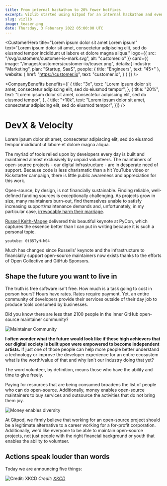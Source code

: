 ```yaml
---
title: From internal hackathon to 20% fewer hotfixes
excerpt: Vizlib started using Gitpod for an internal hackathon and eventually moved their whole development to the cloud. This reduced the onboarding time for new hires from two days to one hour and resulted in 20% fewer hotfixes after release.
slug: vizlib
image: teaser.png
date: Thursday, 3 Feburary 2022 05:00:00 UTC
---
```


<script lang="ts" context="module">
  export const prerender = true;
</script>

<script lang="ts">
	import CustomerHero from "$lib/components/customers/customer-hero.svelte";
	import CompanyBenefits from "$lib/components/customers/company-benefits.svelte";
	import Section from "$lib/components/section.svelte";
	import Story from "$lib/components/customers/story.svelte";
	import Quote from "$lib/components/quote.svelte";
</script>

<CustomerHero
title="Lorem ipsum dolor sit amet Lorem ipsum"
text="Lorem ipsum dolor sit amet, consectetur adipiscing elit, sed do eiusmod tempor incididunt ut labore et dolore magna aliqua."
logo={{
		src: "/svg/customers/customer-io-mark.svg",
		alt: "customer.io"
	}}
card={{
		image: "/images/customers/customer-io/teaser.png",
		details:{
			industry: "Marketing",
			plan: "Startup, SaaS",
			people: {
				title: "Engineers",
				text: "45+"
			},
			website: {
				href: "https://customer.io",
				text: "customer.io",
			}
		}
	}}
/>

<CompanyBenefits
benefits={[
{
title: "3x",
text: "Lorem ipsum dolor sit amet, consectetur adipiscing elit, sed do eiusmod tempor",
},
{
title: "20%",
text: "Lorem ipsum dolor sit amet, consectetur adipiscing elit, sed do eiusmod tempor",
},
{
title: "+10k",
text: "Lorem ipsum dolor sit amet, consectetur adipiscing elit, sed do eiusmod tempor",
}]}
/>

<Section>
	<Quote 
		quote="Using Gitpod will improve your feature velocity and drastically reduce your
		cycle times from commit to deploy."
		author={{
			name: "Fabian Lange",
			jobTitle: "Founder & VP Engineering",
			company: "Instana"
		}}
	/>
</Section>

<Story bannerImg="/images/customers/customer-io/banner.png">

# DevX & Velocity

Lorem ipsum dolor sit amet, consectetur adipiscing elit, sed do eiusmod tempor incididunt ut labore et dolore magna aliqua.

The myriad of tools relied upon by developers every day is built and maintained almost exclusively by unpaid volunteers. The maintainers of open-source projects - our digital infrastructure - are in desperate need of support. Because code is less charismatic than a hit YouTube video or Kickstarter campaign, there is little public awareness and appreciation for this work.

Open-source, by design, is not financially sustainable. Finding reliable, well-defined funding sources is exceptionally challenging. As projects grow in size, many maintainers burn-out, find themselves unable to satisfy increasing support/maintenance demands and, unfortunately, in my particular case, <a href="https://ghuntley.com/a-new-chapter">irrevocably harm their marriage</a>.

<a href="https://twitter.com/freakboy3742">Russell Keith-Magee</a> delivered this beautiful keynote at PyCon, which captures the essence better than I can put in writing because it is such a personal topic.

`youtube: 0t85TyH-h04`

Much has changed since Russells' keynote and the infrastructure to financially support open-source maintainers now exists thanks to the efforts of Open Collective and GitHub Sponsors.

## Shape the future you want to live in

The truth is free software isn't free. How much is a task going to cost in person hours? Hours have rates. Rates require payment. Yet, an entire community of developers provide their services outside of their day job to produce tools consumed by businesses.

Did you know there are less than 2100 people in the inner GitHub open-source maintainer community?

![Maintainer Community](../../../static/images/blog/gitpod-open-source-sustainability-fund/maintainer-community.png)

**I often wonder what the future would look like if these high achievers that our digital society is built upon were empowered to become independent artists.** If just one of those people can help more people better understand a technology or improve the developer experience for an entire ecosystem what is the worth/value of that and why isn't our industry doing that yet?

The word volunteer, by definition, means those who have the ability and time to give freely.

Paying for resources that are being consumed broadens the list of people who can do open-source. Additionally, money enables open-source maintainers to buy services and outsource the activities that do not bring them joy.

![Money enables diversity](../../../static/images/blog/gitpod-open-source-sustainability-fund/teaser.jpg)

At Gitpod, we firmly believe that working for an open-source project should be a legitimate alternative to a career working for a for-profit corporation. Additionally, we'd like everyone to be able to maintain open-source projects, not just people with the right financial background or youth that enables the ability to volunteer.

## Actions speak louder than words

Today we are announcing five things:

![Credit: XKCD](../../../static/images/blog/gitpod-open-source-sustainability-fund/xkcd.png)
_Credit: [XKCD](https://xkcd.com/2347/)_

</Story>
